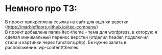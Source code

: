 # Немного про ТЗ:
В проект прикреплена ссылка на сайт для оценки верстки (https://marblefloors.github.io/itec-company/)<br>
В проект добавлена папка itec-theme - тема для wordpress, в которую я сделал минимальный перенос верстки (отделил header, подключил стили и картинки через functions.php). Ее нужно залить в расположение: wp-content\themes
